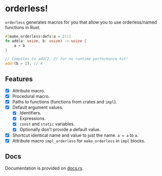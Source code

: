# orderless!

`orderless` generates macros for you that allow you to use orderless/named functions in Rust.

```rs
#[make_orderless(defs(a = 2))]
fn add(a: usize, b: usize) -> usize {
	a + b
}

// Compiles to add(2, 2) for no runtime performance hit!
add!(b = 2); // 4
```

## Features

- [x] Attribute macro.
- [x] Procedural macro.
- [x] Paths to functions (functions from crates and `impl`).
- [x] Default argument values.
	- [x] Identifiers.
	- [x] Expressions.
	- [x] `const` and `static` variables.
	- [x] Optionally don't provide a default value.
- [x] Shortcut identical name and value to just the name. `a = a` to `a`.
- [x] Attribute macro `impl_orderless` for `make_orderless` in `impl` blocks.

## Docs

Documentation is provided on [docs.rs](https://docs.rs/orderless).
